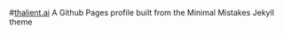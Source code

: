 #[thalient.ai](https://www.thalient.ai)
A Github Pages profile built from the Minimal Mistakes Jekyll theme
